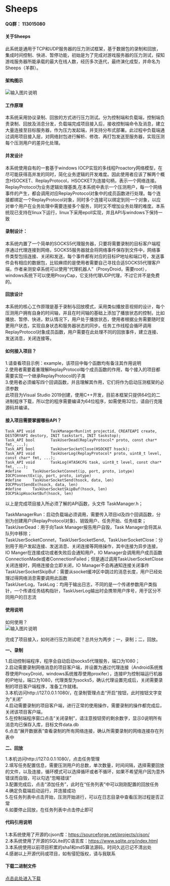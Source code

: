 # Sheeps

#### __QQ群：__ 113015080

#### 关于Sheeps

此系统是通用于TCP和UDP服务器的压力测试框架，基于数据包的录制和回放，集成时间控制、快进、暂停功能，初始是为了完成对游戏服务器的压力测试，探知游戏服务器所能承载的最大在线人数，经历多次迭代，最终演化成型，并命名为Sheeps（羊群）。


#### 架构图示

![输入图片说明](https://images.gitee.com/uploads/images/2020/0901/164845_f7597f15_1564139.png "QQ截图20200831162640.png")


#### 工作原理

本系统采用协议录制、回放的方式进行压力测试。分为控制端和负载端，控制端负责录制、回放及消息分发，负载端完成项目接入后，接收控制端命令及消息，建立大量连接至目标服务器，作为压力发起端，并支持分布式部署。此过程中负载端通过调用项目接入层，对网络封包进行解析、修改、再打包发送至服务器，实现压测每个压测用户的差异化处理。


#### 并发设计

本系统使用自有的一套基于windows IOCP实现的多线程Proactory网络模型，在尽可能获得高并发的同时，简化业务逻辑的开发难度。因此使用者应该了解两个概念HSOCKET、ReplayProtocol，HSOCKET为连接句柄，表示一个网络连接。ReplayProtocol为业务逻辑处理基类,在本系统中表示一个压测用户，每一个网络事件的产生，都会调用对应ReplayProtocol对象中的成员函数进行处理。每个连接都绑定一个ReplayProtocol对象，同时多个连接可以绑定到同一个对象，以应对单个用户在业务处理中需要连接多个服务，同时又不增加业务处理的难度。本系统现已支持在linux下运行，linux下采用epoll实现，并且API与windows下保持一致

#### 录制设计：

本系统内置了一个简单的SOCKS5代理服务器，只要将需要录制的目标客户端程序通过代理连接到网络，SOCKS5服务器就会将网络事件保存到文件中，网络事件类型包括连接、关闭和发送，每个事件都有对应的目标IP地址和端口号，发送事件会有相应的数据包，比较麻烦的是使用者需要自己寻找合适SOCKS5代理客户端，作者亲测安卓系统可以使用“代理机器人”（ProxyDroid，需要root），windows系统下可以使用ProxyCap，它支持代理UDP代理，不过它并不是免费的。

#### 回放设计

本系统的核心工作原理是基于录制与回放模式，采用类似播放音视频的设计，每个压测用户拥有自身的时间轴，并且在时间轴的基础上添加了播放状态的控制，比如播放、暂停、快进，默认情况下，用户处于播放状态，使用者根据业务需要随时变更用户状态，实现自身状态和服务器状态的同步。任务工作线程会循环调用ReplayProtocol对象成员函数，用户需要在此处理不同的回放事件，建立连接、发送消息，关闭连接等。

#### 如何接入项目？

1.请查看项目示例：example，该项目中每个函数均有备注其作用说明  
2.使用者需要着重理解ReplayProtocol每个成员函数的作用，每个接入的项目都需要实现一个继承ReplayProtocol的子类  
3.使用者必须编写四个回调函数，并且理解其作用，它们将作为启动压测框架的必须参数  
此项目为Visual Studio 2019创建，使用C++开发，目前本框架只提供64位的二进制程序下载，所以您的程序需要编译为64位程序，如需使用32位，请自行克隆源码并编译。


#### 接入项目需要掌握哪些API？


``` 
Task_API void		TaskManagerRun(int projectid, CREATEAPI create, DESTORYAPI destory, INIT taskstart, INIT taskstop);
Task_API bool		TaskUserDead(ReplayProtocol* proto, const char* fmt, ...);
Task_API bool		TaskUserSocketClose(HSOCKET hsock);
Task_API void		TaskUserLog(ReplayProtocol* proto, uint8_t level, const char* fmt, ...);
Task_API void		TaskLog(HTASKCFG task, uint8_t level, const char* fmt, ...);
#define		TaskUserSocketConnet(ip, port, proto, iotype)	IOCPConnectEx(ip, port, proto, iotype)
#define		TaskUserSocketSend(hsock, data, len)			IOCPPostSendEx(hsock, data, len)
#define		TaskUserSocketSkipBuf(hsock, len)				IOCPSkipHsocketBuf(hsock, len)  
```


以上是完成项目接入所必须了解的API函数，头文件 TaskManager.h；

TaskManagerRun：启动负载端必须调用，需要传入项目id及四个回调函数，分别为创建用户(ReplayProtocol对象)、销毁用户、任务开始、任务结束；  
TaskUserDead：用于向Task Manager报告用户自毁，Task Manager会将其从队列中移除；  
TaskUserSocketConnet，TaskUserSocketSend，TaskUserSocketClose：分别用于用户发起连接、发送消息、关闭连接等网络操作，其中连接为异步连接，
IO Manger在连接成功或者失败后会通知用户，IO Manager会调用用户成员函数ConnectionMade或者ConnectionFailed；但是通过调用TaskUserSocketClose关闭连接时，网络连接会立即关闭，IO Manager不会再通知连接关闭事件  
TaskUserSocketSkipBuf：需要从socket缓冲区中跳过的消息长度，用户已经处理过得网络消息需要调用此函数  
TaskUserLog，TaskLog：均用于输出日志，不同的是一个传递参数用户类指针，一个传递任务结构指针，TaskUserLog输出时会携带用户序号，用于区分不同用户的日志流  



#### 使用说明

如何使用？  
![输入图片说明](https://images.gitee.com/uploads/images/2020/0831/162547_d340cedd_1564139.png "图片1.png")

完成了项目接入，如何进行压力测试呢？总共分为两步；一，录制；二，回放。

__一、录制__

1.启动控制端程序，程序会自动启动socks5代理服务，端口为1080；  
2.启动需要录制网络消息的项目客户端，并设置为通过代理连接（Android系统推荐使用ProxyDroid，windows系统推荐使用proxifer），连接IP为控制端运行机器的IP地址，端口为1080，代理类型为socks5，确认代理设置完成后，关闭需要录制的项目客户端程序，准备工作就绪。  
3.本机访问http://127.0.0.1:1080/，在录制管理点击“开启”按钮，此时按钮文字变为“关闭”  
4.启动需要录制的项目客户端，进行正常的使用操作，需要录制的操作都完成后，关闭该项目客户端，  
5.在控制端程序窗口点击“关闭录制”，请注意按钮旁的剩余数字，显示0说明所有消息均已保存入库，目标文件data.db  
6.点击“展开数据表”查看录制的所有网络连接，确认所需要录制的网络连接存在列表中  

__二、回放__

1.本机访问http://127.0.0.1:1080/，点击任务管理  
2.填写任务配置信息，需要压测用户的总数，单次数量，时间间隔，选择需要回放的文件，以及连接，循环模式可以选择循环或者不循环，如果不希望用户因为意外错误而自毁，可以勾选“忽略错误”  
3.配置完成后，点击“添加任务”，此时在“任务列表”中可以刚刚配置的回放任务  
4.确定负载端启动运行，并连接成功  
5.在任务列表中点击开始，压测开始进行，可以在日志目录中查看压测过程是否正常  
6.如要停止回放，在任务列表中点击停止即可  


#### 代码引用说明

1.本系统使用了开源的cjson库：https://sourceforge.net/projects/cjson/  
2.本系统使用了开源的SQLite的C语言库：https://www.sqlite.org/index.html  
3.本系统使用以前项目积累的sha1和md5算法源码，时间久远已记不清出处  
4.感谢以上开源代码或项目，如有侵犯版权，请与我联系  

#### 下载二进制文件
[点击此处进入下载](https://gitee.com/lutianming/Sheeps/releases)


